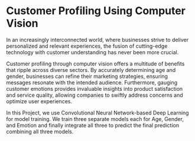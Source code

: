 # Customer Profiling Using Computer Vision
In an increasingly interconnected world, where businesses strive to deliver personalized and relevant experiences, the fusion of cutting-edge technology with customer understanding has never been more crucial. 

Customer profiling through computer vision offers a multitude of benefits that ripple across diverse sectors. By accurately determining age and gender, businesses can refine their marketing strategies, ensuring messages resonate with the intended audience. Furthermore, gauging customer emotions provides invaluable insights into product satisfaction and service quality, allowing companies to swiftly address concerns and optimize user experiences.

In this Project, we use Convolutional Neural Network-based Deep Learning for model training. We train three separate models each for Age, Gender, and Emotion and finally integrate all three to predict the final prediction combining all three models.


 
